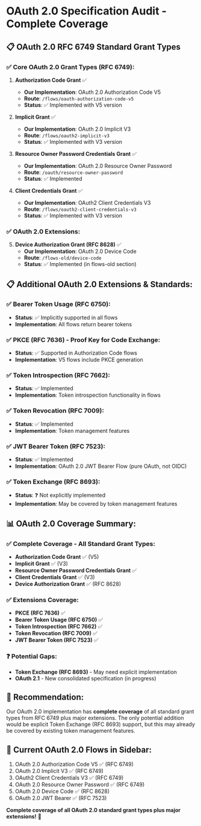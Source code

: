 # OAuth 2.0 Specification Audit - Complete Coverage

## 📋 OAuth 2.0 RFC 6749 Standard Grant Types

### ✅ Core OAuth 2.0 Grant Types (RFC 6749):

1. **Authorization Code Grant** ✅
   - **Our Implementation**: OAuth 2.0 Authorization Code V5
   - **Route**: `/flows/oauth-authorization-code-v5`
   - **Status**: ✅ Implemented with V5 version

2. **Implicit Grant** ✅
   - **Our Implementation**: OAuth 2.0 Implicit V3
   - **Route**: `/flows/oauth2-implicit-v3`
   - **Status**: ✅ Implemented with V3 version

3. **Resource Owner Password Credentials Grant** ✅
   - **Our Implementation**: OAuth 2.0 Resource Owner Password
   - **Route**: `/oauth/resource-owner-password`
   - **Status**: ✅ Implemented

4. **Client Credentials Grant** ✅
   - **Our Implementation**: OAuth2 Client Credentials V3
   - **Route**: `/flows/oauth2-client-credentials-v3`
   - **Status**: ✅ Implemented with V3 version

### ✅ OAuth 2.0 Extensions:

5. **Device Authorization Grant (RFC 8628)** ✅
   - **Our Implementation**: OAuth 2.0 Device Code
   - **Route**: `/flows-old/device-code`
   - **Status**: ✅ Implemented (in flows-old section)

## 📋 Additional OAuth 2.0 Extensions & Standards:

### ✅ Bearer Token Usage (RFC 6750):
- **Status**: ✅ Implicitly supported in all flows
- **Implementation**: All flows return bearer tokens

### ✅ PKCE (RFC 7636) - Proof Key for Code Exchange:
- **Status**: ✅ Supported in Authorization Code flows
- **Implementation**: V5 flows include PKCE generation

### ✅ Token Introspection (RFC 7662):
- **Status**: ✅ Implemented
- **Implementation**: Token introspection functionality in flows

### ✅ Token Revocation (RFC 7009):
- **Status**: ✅ Implemented
- **Implementation**: Token management features

### ✅ JWT Bearer Token (RFC 7523):
- **Status**: ✅ Implemented
- **Implementation**: OAuth 2.0 JWT Bearer Flow (pure OAuth, not OIDC)

### ✅ Token Exchange (RFC 8693):
- **Status**: ❓ Not explicitly implemented
- **Implementation**: May be covered by token management features

## 📊 OAuth 2.0 Coverage Summary:

### ✅ **Complete Coverage** - All Standard Grant Types:
- **Authorization Code Grant** ✅ (V5)
- **Implicit Grant** ✅ (V3)
- **Resource Owner Password Credentials Grant** ✅
- **Client Credentials Grant** ✅ (V3)
- **Device Authorization Grant** ✅ (RFC 8628)

### ✅ **Extensions Coverage**:
- **PKCE (RFC 7636)** ✅
- **Bearer Token Usage (RFC 6750)** ✅
- **Token Introspection (RFC 7662)** ✅
- **Token Revocation (RFC 7009)** ✅
- **JWT Bearer Token (RFC 7523)** ✅

### ❓ **Potential Gaps**:
- **Token Exchange (RFC 8693)** - May need explicit implementation
- **OAuth 2.1** - New consolidated specification (in progress)

## 🎯 **Recommendation**:
Our OAuth 2.0 implementation has **complete coverage** of all standard grant types from RFC 6749 plus major extensions. The only potential addition would be explicit Token Exchange (RFC 8693) support, but this may already be covered by existing token management features.

## 📝 **Current OAuth 2.0 Flows in Sidebar**:
1. OAuth 2.0 Authorization Code V5 ✅ (RFC 6749)
2. OAuth 2.0 Implicit V3 ✅ (RFC 6749)
3. OAuth2 Client Credentials V3 ✅ (RFC 6749)
4. OAuth 2.0 Resource Owner Password ✅ (RFC 6749)
5. OAuth 2.0 Device Code ✅ (RFC 8628)
6. OAuth 2.0 JWT Bearer ✅ (RFC 7523)

**Complete coverage of all OAuth 2.0 standard grant types plus major extensions!** 🎉
